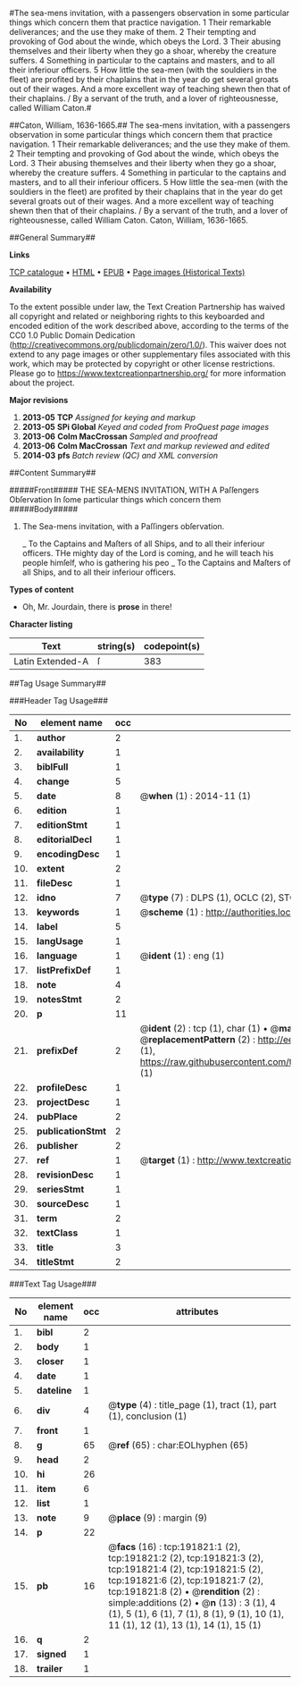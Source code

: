 #The sea-mens invitation, with a passengers observation in some particular things which concern them that practice navigation. 1 Their remarkable deliverances; and the use they make of them. 2 Their tempting and provoking of God about the winde, which obeys the Lord. 3 Their abusing themselves and their liberty when they go a shoar, whereby the creature suffers. 4 Something in particular to the captains and masters, and to all their inferiour officers. 5 How little the sea-men (with the souldiers in the fleet) are profited by their chaplains that in the year do get several groats out of their wages. And a more excellent way of teaching shewn then that of their chaplains. / By a servant of the truth, and a lover of righteousnesse, called William Caton.#

##Caton, William, 1636-1665.##
The sea-mens invitation, with a passengers observation in some particular things which concern them that practice navigation. 1 Their remarkable deliverances; and the use they make of them. 2 Their tempting and provoking of God about the winde, which obeys the Lord. 3 Their abusing themselves and their liberty when they go a shoar, whereby the creature suffers. 4 Something in particular to the captains and masters, and to all their inferiour officers. 5 How little the sea-men (with the souldiers in the fleet) are profited by their chaplains that in the year do get several groats out of their wages. And a more excellent way of teaching shewn then that of their chaplains. / By a servant of the truth, and a lover of righteousnesse, called William Caton.
Caton, William, 1636-1665.

##General Summary##

**Links**

[TCP catalogue](http://www.ota.ox.ac.uk/tcp/)  • 
[HTML](http://tei.it.ox.ac.uk/tcp/Texts-HTML/free/B08/B08671.html)  • 
[EPUB](http://tei.it.ox.ac.uk/tcp/Texts-EPUB/free/B08/B08671.epub) • 
[Page images (Historical Texts)](https://historicaltexts.jisc.ac.uk/eebo-80922073e)

**Availability**

To the extent possible under law, the Text Creation Partnership has waived all copyright and related or neighboring rights to this keyboarded and encoded edition of the work described above, according to the terms of the CC0 1.0 Public Domain Dedication (http://creativecommons.org/publicdomain/zero/1.0/). This waiver does not extend to any page images or other supplementary files associated with this work, which may be protected by copyright or other license restrictions. Please go to https://www.textcreationpartnership.org/ for more information about the project.

**Major revisions**

1. __2013-05__ __TCP__ *Assigned for keying and markup*
1. __2013-05__ __SPi Global__ *Keyed and coded from ProQuest page images*
1. __2013-06__ __Colm MacCrossan__ *Sampled and proofread*
1. __2013-06__ __Colm MacCrossan__ *Text and markup reviewed and edited*
1. __2014-03__ __pfs__ *Batch review (QC) and XML conversion*

##Content Summary##

#####Front#####
THE SEA-MENS INVITATION, WITH A Paſſengers Obſervation In ſome particular things which concern them 
#####Body#####

1. The Sea-mens invitation, with a Paſſingers obſervation.

    _ To the Captains and Maſters of all Ships, and to all their inferiour officers.
THe mighty day of the Lord is coming, and he will teach his people himſelf, who is gathering his peo
    _ To the Captains and Maſters of all Ships, and to all their inferiour officers.

**Types of content**

  * Oh, Mr. Jourdain, there is **prose** in there!

**Character listing**


|Text|string(s)|codepoint(s)|
|---|---|---|
|Latin Extended-A|ſ|383|

##Tag Usage Summary##

###Header Tag Usage###

|No|element name|occ|attributes|
|---|---|---|---|
|1.|__author__|2||
|2.|__availability__|1||
|3.|__biblFull__|1||
|4.|__change__|5||
|5.|__date__|8| @__when__ (1) : 2014-11 (1)|
|6.|__edition__|1||
|7.|__editionStmt__|1||
|8.|__editorialDecl__|1||
|9.|__encodingDesc__|1||
|10.|__extent__|2||
|11.|__fileDesc__|1||
|12.|__idno__|7| @__type__ (7) : DLPS (1), OCLC (2), STC (2), EEBO-CITATION (1), VID (1)|
|13.|__keywords__|1| @__scheme__ (1) : http://authorities.loc.gov/ (1)|
|14.|__label__|5||
|15.|__langUsage__|1||
|16.|__language__|1| @__ident__ (1) : eng (1)|
|17.|__listPrefixDef__|1||
|18.|__note__|4||
|19.|__notesStmt__|2||
|20.|__p__|11||
|21.|__prefixDef__|2| @__ident__ (2) : tcp (1), char (1)  •  @__matchPattern__ (2) : ([0-9\-]+):([0-9IVX]+) (1), (.+) (1)  •  @__replacementPattern__ (2) : http://eebo.chadwyck.com/downloadtiff?vid=$1&page=$2 (1), https://raw.githubusercontent.com/textcreationpartnership/Texts/master/tcpchars.xml#$1 (1)|
|22.|__profileDesc__|1||
|23.|__projectDesc__|1||
|24.|__pubPlace__|2||
|25.|__publicationStmt__|2||
|26.|__publisher__|2||
|27.|__ref__|1| @__target__ (1) : http://www.textcreationpartnership.org/docs/. (1)|
|28.|__revisionDesc__|1||
|29.|__seriesStmt__|1||
|30.|__sourceDesc__|1||
|31.|__term__|2||
|32.|__textClass__|1||
|33.|__title__|3||
|34.|__titleStmt__|2||


###Text Tag Usage###

|No|element name|occ|attributes|
|---|---|---|---|
|1.|__bibl__|2||
|2.|__body__|1||
|3.|__closer__|1||
|4.|__date__|1||
|5.|__dateline__|1||
|6.|__div__|4| @__type__ (4) : title_page (1), tract (1), part (1), conclusion (1)|
|7.|__front__|1||
|8.|__g__|65| @__ref__ (65) : char:EOLhyphen (65)|
|9.|__head__|2||
|10.|__hi__|26||
|11.|__item__|6||
|12.|__list__|1||
|13.|__note__|9| @__place__ (9) : margin (9)|
|14.|__p__|22||
|15.|__pb__|16| @__facs__ (16) : tcp:191821:1 (2), tcp:191821:2 (2), tcp:191821:3 (2), tcp:191821:4 (2), tcp:191821:5 (2), tcp:191821:6 (2), tcp:191821:7 (2), tcp:191821:8 (2)  •  @__rendition__ (2) : simple:additions (2)  •  @__n__ (13) : 3 (1), 4 (1), 5 (1), 6 (1), 7 (1), 8 (1), 9 (1), 10 (1), 11 (1), 12 (1), 13 (1), 14 (1), 15 (1)|
|16.|__q__|2||
|17.|__signed__|1||
|18.|__trailer__|1||

